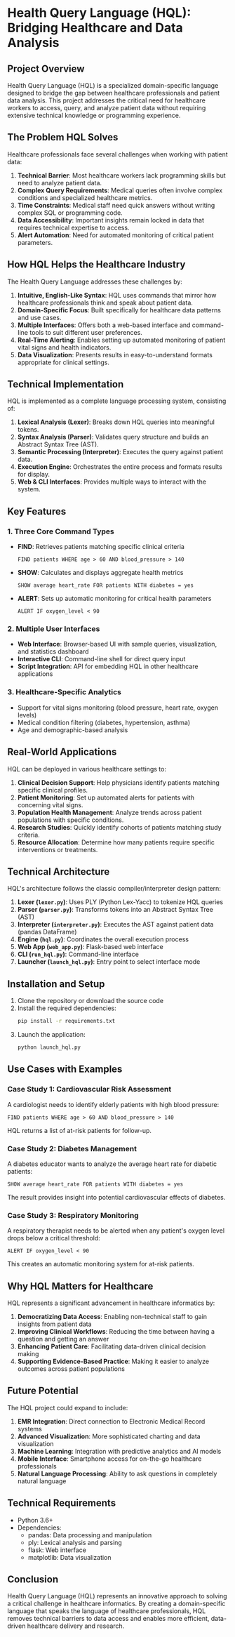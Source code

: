 # Health Query Language (HQL): Bridging Healthcare and Data Analysis

## Project Overview

Health Query Language (HQL) is a specialized domain-specific language designed to bridge the gap between healthcare professionals and patient data analysis. This project addresses the critical need for healthcare workers to access, query, and analyze patient data without requiring extensive technical knowledge or programming experience.

## The Problem HQL Solves

Healthcare professionals face several challenges when working with patient data:

1. **Technical Barrier**: Most healthcare workers lack programming skills but need to analyze patient data.
2. **Complex Query Requirements**: Medical queries often involve complex conditions and specialized healthcare metrics.
3. **Time Constraints**: Medical staff need quick answers without writing complex SQL or programming code.
4. **Data Accessibility**: Important insights remain locked in data that requires technical expertise to access.
5. **Alert Automation**: Need for automated monitoring of critical patient parameters.

## How HQL Helps the Healthcare Industry

The Health Query Language addresses these challenges by:

1. **Intuitive, English-Like Syntax**: HQL uses commands that mirror how healthcare professionals think and speak about patient data.
2. **Domain-Specific Focus**: Built specifically for healthcare data patterns and use cases.
3. **Multiple Interfaces**: Offers both a web-based interface and command-line tools to suit different user preferences.
4. **Real-Time Alerting**: Enables setting up automated monitoring of patient vital signs and health indicators.
5. **Data Visualization**: Presents results in easy-to-understand formats appropriate for clinical settings.

## Technical Implementation

HQL is implemented as a complete language processing system, consisting of:

1. **Lexical Analysis (Lexer)**: Breaks down HQL queries into meaningful tokens.
2. **Syntax Analysis (Parser)**: Validates query structure and builds an Abstract Syntax Tree (AST).
3. **Semantic Processing (Interpreter)**: Executes the query against patient data.
4. **Execution Engine**: Orchestrates the entire process and formats results for display.
5. **Web & CLI Interfaces**: Provides multiple ways to interact with the system.

## Key Features

### 1. Three Core Command Types

- **FIND**: Retrieves patients matching specific clinical criteria

  ```
  FIND patients WHERE age > 60 AND blood_pressure > 140
  ```

- **SHOW**: Calculates and displays aggregate health metrics

  ```
  SHOW average heart_rate FOR patients WITH diabetes = yes
  ```

- **ALERT**: Sets up automatic monitoring for critical health parameters
  ```
  ALERT IF oxygen_level < 90
  ```

### 2. Multiple User Interfaces

- **Web Interface**: Browser-based UI with sample queries, visualization, and statistics dashboard
- **Interactive CLI**: Command-line shell for direct query input
- **Script Integration**: API for embedding HQL in other healthcare applications

### 3. Healthcare-Specific Analytics

- Support for vital signs monitoring (blood pressure, heart rate, oxygen levels)
- Medical condition filtering (diabetes, hypertension, asthma)
- Age and demographic-based analysis

## Real-World Applications

HQL can be deployed in various healthcare settings to:

1. **Clinical Decision Support**: Help physicians identify patients matching specific clinical profiles.
2. **Patient Monitoring**: Set up automated alerts for patients with concerning vital signs.
3. **Population Health Management**: Analyze trends across patient populations with specific conditions.
4. **Research Studies**: Quickly identify cohorts of patients matching study criteria.
5. **Resource Allocation**: Determine how many patients require specific interventions or treatments.

## Technical Architecture

HQL's architecture follows the classic compiler/interpreter design pattern:

1. **Lexer (`lexer.py`)**: Uses PLY (Python Lex-Yacc) to tokenize HQL queries
2. **Parser (`parser.py`)**: Transforms tokens into an Abstract Syntax Tree (AST)
3. **Interpreter (`interpreter.py`)**: Executes the AST against patient data (pandas DataFrame)
4. **Engine (`hql.py`)**: Coordinates the overall execution process
5. **Web App (`web_app.py`)**: Flask-based web interface
6. **CLI (`run_hql.py`)**: Command-line interface
7. **Launcher (`launch_hql.py`)**: Entry point to select interface mode

## Installation and Setup

1. Clone the repository or download the source code
2. Install the required dependencies:
   ```bash
   pip install -r requirements.txt
   ```
3. Launch the application:
   ```bash
   python launch_hql.py
   ```

## Use Cases with Examples

### Case Study 1: Cardiovascular Risk Assessment

A cardiologist needs to identify elderly patients with high blood pressure:

```
FIND patients WHERE age > 60 AND blood_pressure > 140
```

HQL returns a list of at-risk patients for follow-up.

### Case Study 2: Diabetes Management

A diabetes educator wants to analyze the average heart rate for diabetic patients:

```
SHOW average heart_rate FOR patients WITH diabetes = yes
```

The result provides insight into potential cardiovascular effects of diabetes.

### Case Study 3: Respiratory Monitoring

A respiratory therapist needs to be alerted when any patient's oxygen level drops below a critical threshold:

```
ALERT IF oxygen_level < 90
```

This creates an automatic monitoring system for at-risk patients.

## Why HQL Matters for Healthcare

HQL represents a significant advancement in healthcare informatics by:

1. **Democratizing Data Access**: Enabling non-technical staff to gain insights from patient data
2. **Improving Clinical Workflows**: Reducing the time between having a question and getting an answer
3. **Enhancing Patient Care**: Facilitating data-driven clinical decision making
4. **Supporting Evidence-Based Practice**: Making it easier to analyze outcomes across patient populations

## Future Potential

The HQL project could expand to include:

1. **EMR Integration**: Direct connection to Electronic Medical Record systems
2. **Advanced Visualization**: More sophisticated charting and data visualization
3. **Machine Learning**: Integration with predictive analytics and AI models
4. **Mobile Interface**: Smartphone access for on-the-go healthcare professionals
5. **Natural Language Processing**: Ability to ask questions in completely natural language

## Technical Requirements

- Python 3.6+
- Dependencies:
  - pandas: Data processing and manipulation
  - ply: Lexical analysis and parsing
  - flask: Web interface
  - matplotlib: Data visualization

## Conclusion

Health Query Language (HQL) represents an innovative approach to solving a critical challenge in healthcare informatics. By creating a domain-specific language that speaks the language of healthcare professionals, HQL removes technical barriers to data access and enables more efficient, data-driven healthcare delivery and research.
